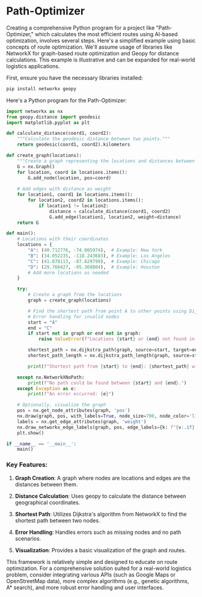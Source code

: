 # Path-Optimizer

Creating a comprehensive Python program for a project like "Path-Optimizer," which calculates the most efficient routes using AI-based optimization, involves several steps. Here's a simplified example using basic concepts of route optimization. We'll assume usage of libraries like NetworkX for graph-based route optimization and Geopy for distance calculations. This example is illustrative and can be expanded for real-world logistics applications.

First, ensure you have the necessary libraries installed:

```sh
pip install networkx geopy
```

Here's a Python program for the Path-Optimizer:

```python
import networkx as nx
from geopy.distance import geodesic
import matplotlib.pyplot as plt

def calculate_distance(coord1, coord2):
    """Calculate the geodesic distance between two points."""
    return geodesic(coord1, coord2).kilometers

def create_graph(locations):
    """Create a graph representing the locations and distances between them."""
    G = nx.Graph()
    for location, coord in locations.items():
        G.add_node(location, pos=coord)
    
    # Add edges with distance as weight
    for location1, coord1 in locations.items():
        for location2, coord2 in locations.items():
            if location1 != location2:
                distance = calculate_distance(coord1, coord2)
                G.add_edge(location1, location2, weight=distance)
    return G

def main():
    # Locations with their coordinates
    locations = {
        "A": (40.712776, -74.005974),  # Example: New York
        "B": (34.052235, -118.243683), # Example: Los Angeles
        "C": (41.878113, -87.629799),  # Example: Chicago
        "D": (29.760427, -95.369804),  # Example: Houston
        # Add more locations as needed
    }

    try:
        # Create a graph from the locations
        graph = create_graph(locations)

        # Find the shortest path from point A to other points using Dijkstra's algorithm
        # Error handling for invalid nodes
        start = "A"
        end = "C"
        if start not in graph or end not in graph:
            raise ValueError(f"Locations {start} or {end} not found in the graph.")

        shortest_path = nx.dijkstra_path(graph, source=start, target=end, weight='weight')
        shortest_path_length = nx.dijkstra_path_length(graph, source=start, target=end, weight='weight')

        print(f"Shortest path from {start} to {end}: {shortest_path} with total distance: {shortest_path_length:.2f} km")

    except nx.NetworkXNoPath:
        print(f"No path could be found between {start} and {end}.")
    except Exception as e:
        print(f"An error occurred: {e}")

    # Optionally, visualize the graph
    pos = nx.get_node_attributes(graph, 'pos')
    nx.draw(graph, pos, with_labels=True, node_size=700, node_color='lightblue')
    labels = nx.get_edge_attributes(graph, 'weight')
    nx.draw_networkx_edge_labels(graph, pos, edge_labels={k: f"{v:.1f} km" for k, v in labels.items()})
    plt.show()

if __name__ == '__main__':
    main()
```

### Key Features:

1. **Graph Creation**: A graph where nodes are locations and edges are the distances between them.
  
2. **Distance Calculation**: Uses geopy to calculate the distance between geographical coordinates.

3. **Shortest Path**: Utilizes Dijkstra's algorithm from NetworkX to find the shortest path between two nodes.

4. **Error Handling**: Handles errors such as missing nodes and no path scenarios.

5. **Visualization**: Provides a basic visualization of the graph and routes.

This framework is relatively simple and designed to educate on route optimization. For a comprehensive solution suited for a real-world logistics problem, consider integrating various APIs (such as Google Maps or OpenStreetMap data), more complex algorithms (e.g., genetic algorithms, A* search), and more robust error handling and user interfaces.